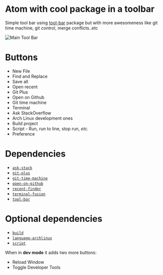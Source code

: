 # Atom with cool package in a toolbar

Simple tool bar using [tool-bar](https://atom.io/packages/tool-bar) package but with more awesomeness like
git time machine, git control, merge conflicts..etc

![Main Tool Bar](http://imgur.com/D1jn4Vv)

# Buttons

* New File
* Find and Replace
* Save all
* Open recent
* Git Plus
* Open on Github
* Git time machine
* Terminal
* Ask StackOverflow
* Arch Linux development ones
* Build project
* Script - Run, run to line, stop run, *etc.*
* Preference

# Dependencies

* [`ask-stack`](https://atom.io/packages/ask-stack)
* [`git-plus`](https://atom.io/packages/git-plus)
* [`git-time-machine`](https://atom.io/packages/git-time-machine)
* [`open-on-github`](https://atom.io/packages/open-on-github)
* [`recent-finder`](https://atom.io/packages/recent-finder)
* [`terminal-fusion`](https://atom.io/packages/terminal-fusion)
* [`tool-bar`](https://atom.io/packages/tool-bar)

# Optional dependencies
* [`build`](https://atom.io/packages/build)
* [`language-archlinux`](https://atom.io/packages/language-archlinux)
* [`script`](https://atom.io/packages/script)

When in **dev mode** it adds two more buttons:

* Reload Window
* Toggle Developer Tools
